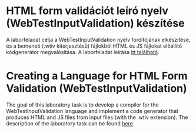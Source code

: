 # HTML form validációt leíró nyelv (WebTestInputValidation) készítése

A laborfeladat célja a WebTestInputValidation nyelv fordítójának elkészítése, és a bemeneti (.wtiv kiterjesztésű) fájlokból HTML és JS fájlokat előállító kódgenerátor megvalósítása. A laborfeladat leírása [itt található](https://github.com/MDSDLab/LectureMaterials).

# Creating a Language for HTML Form Validation (WebTestInputValidation)

The goal of this laboratory task is to develop a compiler for the WebTestInputValidation language and implement a code generator that produces HTML and JS files from input files (with the .wtiv extension). The description of the laboratory task can be found [here](https://github.com/MDSDLab/LectureMaterials).
